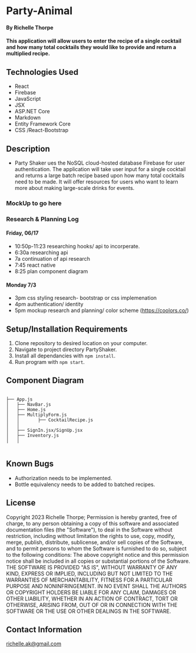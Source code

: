 # Party-Animal

#### By Richelle Thorpe 

#### This application will allow users to enter the recipe of a single cocktail and how many total cocktails they would like to provide and return a multiplied recipe.

## Technologies Used

- React
- Firebase
- JavaScript
- JSX
- ASP.NET Core
- Markdown
- Entity Framework Core
- CSS /React-Bootstrap


## Description
- Party Shaker ues the NoSQL cloud-hosted database Firebase for user authentication. The application will take user input for a single cocktail and returns a large batch recipe based upon how many total cocktails need to be made. It will offer resources for users who want to learn more about making large-scale drinks for events.

### MockUp to go here

### Research & Planning Log
#### Friday, 06/17
- 10:50p-11:23 researching hooks/ api to incorperate.
- 6:30a researching api 
- 7a continuation of api research
- 7:45 react native
- 8:25 plan component diagram

#### Monday 7/3

- 3pm css styling research- bootstrap or css implemenation
- 4pm authentication/ identity
- 5pm mockup research and planning/ color scheme (https://coolors.co/)

## Setup/Installation Requirements
 
1. Clone repository to desired location on your computer.
2. Navigate to project directory PartyShaker.
3. Install all dependancies with `npm install`.
4. Run program with `npm start`.

## Component Diagram
```

├── App.js
│   ├── NavBar.js
│   ├── Home.js   
│   ├── MultiplyForm.js  
│   │       ├── CocktailRecipe.js
│   │
│   ├── SignIn.jsx/SignUp.jsx
│   ├── Inventory.js   
│   │   
      
```     

## Known Bugs

- Authorization needs to be implemented.
- Bottle equivalency needs to be added to batched recipes.

## License

Copyright 2023 Richelle Thorpe; Permission is hereby granted, free of charge, to any person obtaining a copy of this software and associated documentation files (the "Software"), to deal in the Software without restriction, including without limitation the rights to use, copy, modify, merge, publish, distribute, sublicense, and/or sell copies of the Software, and to permit persons to whom the Software is furnished to do so, subject to the following conditions: The above copyright notice and this permission notice shall be included in all copies or substantial portions of the Software. THE SOFTWARE IS PROVIDED "AS IS", WITHOUT WARRANTY OF ANY KIND, EXPRESS OR IMPLIED, INCLUDING BUT NOT LIMITED TO THE WARRANTIES OF MERCHANTABILITY, FITNESS FOR A PARTICULAR PURPOSE AND NONINFRINGEMENT. IN NO EVENT SHALL THE AUTHORS OR COPYRIGHT HOLDERS BE LIABLE FOR ANY CLAIM, DAMAGES OR OTHER LIABILITY, WHETHER IN AN ACTION OF CONTRACT, TORT OR OTHERWISE, ARISING FROM, OUT OF OR IN CONNECTION WITH THE SOFTWARE OR THE USE OR OTHER DEALINGS IN THE SOFTWARE.

## Contact Information
[richelle.ak@gmail.com](mailto:richelle.ak@gmail.com)